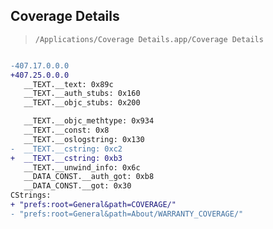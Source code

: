 ## Coverage Details

> `/Applications/Coverage Details.app/Coverage Details`

```diff

-407.17.0.0.0
+407.25.0.0.0
   __TEXT.__text: 0x89c
   __TEXT.__auth_stubs: 0x160
   __TEXT.__objc_stubs: 0x200

   __TEXT.__objc_methtype: 0x934
   __TEXT.__const: 0x8
   __TEXT.__oslogstring: 0x130
-  __TEXT.__cstring: 0xc2
+  __TEXT.__cstring: 0xb3
   __TEXT.__unwind_info: 0x6c
   __DATA_CONST.__auth_got: 0xb8
   __DATA_CONST.__got: 0x30
CStrings:
+ "prefs:root=General&path=COVERAGE/"
- "prefs:root=General&path=About/WARRANTY_COVERAGE/"

```
